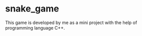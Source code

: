# snake_game
This game is developed by me as a mini project with the help of programming  language C++.
